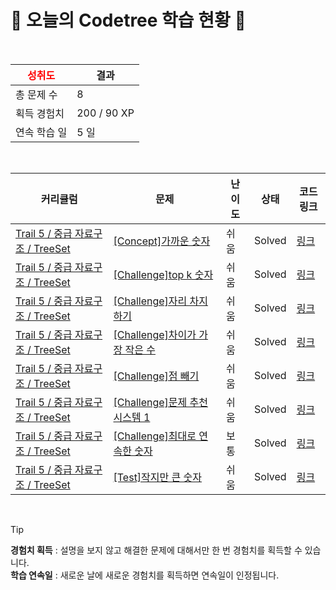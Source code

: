 # 🌲 오늘의 Codetree 학습 현황 🌲

<br />

| <span style="color:red;display:block;text-align:center;"> **성취도**</span> | 결과 |
|---|---|
| 총 문제 수 | 8 |
| 획득 경험치 | 200 / 90 XP |
| 연속 학습 일 | 5 일 |

<br />

|커리큘럼|문제|난이도|상태|코드 링크|
|---|---|---|---|---|
|[Trail 5 / 중급 자료구조 / TreeSet](https://www.codetree.ai/trail-info/intermediate-mid/)|[[Concept]가까운 숫자](https://www.codetree.ai/trails/complete/curated-cards/intro-nearest-number/)|쉬움|Solved|[링크](https://github.com/HolicKW/codetree-TILs/blob/main/250204/%EA%B0%80%EA%B9%8C%EC%9A%B4%20%EC%88%AB%EC%9E%90/nearest-number.cpp)|
|[Trail 5 / 중급 자료구조 / TreeSet](https://www.codetree.ai/trail-info/intermediate-mid/)|[[Challenge]top k 숫자](https://www.codetree.ai/trails/complete/curated-cards/challenge-top-k-elements/)|쉬움|Solved|[링크](https://github.com/HolicKW/codetree-TILs/blob/main/250204/top%20k%20%EC%88%AB%EC%9E%90/top-k-elements.cpp)|
|[Trail 5 / 중급 자료구조 / TreeSet](https://www.codetree.ai/trail-info/intermediate-mid/)|[[Challenge]자리 차지하기](https://www.codetree.ai/trails/complete/curated-cards/challenge-take-place/)|쉬움|Solved|[링크](https://github.com/HolicKW/codetree-TILs/blob/main/250204/%EC%9E%90%EB%A6%AC%20%EC%B0%A8%EC%A7%80%ED%95%98%EA%B8%B0/take-place.cpp)|
|[Trail 5 / 중급 자료구조 / TreeSet](https://www.codetree.ai/trail-info/intermediate-mid/)|[[Challenge]차이가 가장 작은 수](https://www.codetree.ai/trails/complete/curated-cards/challenge-the-number-with-the-smallest-difference/)|쉬움|Solved|[링크](https://github.com/HolicKW/codetree-TILs/blob/main/250204/%EC%B0%A8%EC%9D%B4%EA%B0%80%20%EA%B0%80%EC%9E%A5%20%EC%9E%91%EC%9D%80%20%EC%88%98/the-number-with-the-smallest-difference.cpp)|
|[Trail 5 / 중급 자료구조 / TreeSet](https://www.codetree.ai/trail-info/intermediate-mid/)|[[Challenge]점 빼기](https://www.codetree.ai/trails/complete/curated-cards/challenge-remove-point/)|쉬움|Solved|[링크](https://github.com/HolicKW/codetree-TILs/blob/main/250204/%EC%A0%90%20%EB%B9%BC%EA%B8%B0/remove-point.cpp)|
|[Trail 5 / 중급 자료구조 / TreeSet](https://www.codetree.ai/trail-info/intermediate-mid/)|[[Challenge]문제 추천 시스템 1](https://www.codetree.ai/trails/complete/curated-cards/challenge-problem-recommendation-system-1/)|쉬움|Solved|[링크](https://github.com/HolicKW/codetree-TILs/blob/main/250204/%EB%AC%B8%EC%A0%9C%20%EC%B6%94%EC%B2%9C%20%EC%8B%9C%EC%8A%A4%ED%85%9C%201/problem-recommendation-system-1.cpp)|
|[Trail 5 / 중급 자료구조 / TreeSet](https://www.codetree.ai/trail-info/intermediate-mid/)|[[Challenge]최대로 연속한 숫자](https://www.codetree.ai/trails/complete/curated-cards/challenge-maximum-consecutive-number/)|보통|Solved|[링크](https://github.com/HolicKW/codetree-TILs/blob/main/250204/%EC%B5%9C%EB%8C%80%EB%A1%9C%20%EC%97%B0%EC%86%8D%ED%95%9C%20%EC%88%AB%EC%9E%90/maximum-consecutive-number.cpp)|
|[Trail 5 / 중급 자료구조 / TreeSet](https://www.codetree.ai/trail-info/intermediate-mid/)|[[Test]작지만 큰 숫자](https://www.codetree.ai/trails/complete/curated-cards/test-small-but-big-number/)|쉬움|Solved|[링크](https://github.com/HolicKW/codetree-TILs/blob/main/250204/%EC%9E%91%EC%A7%80%EB%A7%8C%20%ED%81%B0%20%EC%88%AB%EC%9E%90/small-but-big-number.cpp)|


<br />

> [!TIP]
> **경험치 획득** : 설명을 보지 않고 해결한 문제에 대해서만 한 번 경험치를 획득할 수 있습니다.  
> **학습 연속일** : 새로운 날에 새로운 경험치를 획득하면 연속일이 인정됩니다.

